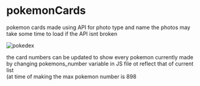 # pokemonCards
pokemon cards made using API for photo type and name
the photos may take some time to load if the API isnt broken 

![pokedex](https://user-images.githubusercontent.com/105169013/180447269-64ac1592-0d16-4381-b425-1bcdc98216c8.jpg)

the card numbers can be updated to show every pokemon currently made by changing pokemons_number variable in JS file ot reflect that of current list  
(at time of making the max pokemon number is 898
